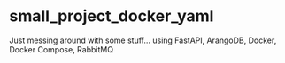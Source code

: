   # small_project_docker_yaml
Just messing around with some stuff... using FastAPI, ArangoDB, Docker, Docker Compose, RabbitMQ

